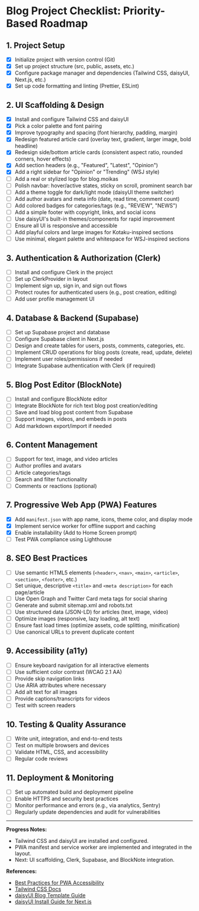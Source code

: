 # Blog Project Checklist: Priority-Based Roadmap

## 1. Project Setup
- [x] Initialize project with version control (Git)
- [x] Set up project structure (src, public, assets, etc.)
- [x] Configure package manager and dependencies (Tailwind CSS, daisyUI, Next.js, etc.)
- [x] Set up code formatting and linting (Prettier, ESLint)

## 2. UI Scaffolding & Design
- [x] Install and configure Tailwind CSS and daisyUI
- [x] Pick a color palette and font pairing 
- [x] Improve typography and spacing (font hierarchy, padding, margin)
- [x] Redesign featured article card (overlay text, gradient, larger image, bold headline)
- [x] Redesign side/bottom article cards (consistent aspect ratio, rounded corners, hover effects)
- [x] Add section headers (e.g., "Featured", "Latest", "Opinion")
- [x] Add a right sidebar for "Opinion" or "Trending" (WSJ style)
- [ ] Add a real or stylized logo for blog.moikas
- [ ] Polish navbar: hover/active states, sticky on scroll, prominent search bar
- [ ] Add a theme toggle for dark/light mode (daisyUI theme switcher)
- [ ] Add author avatars and meta info (date, read time, comment count)
- [ ] Add colored badges for categories/tags (e.g., "REVIEW", "NEWS")
- [ ] Add a simple footer with copyright, links, and social icons
- [ ] Use daisyUI's built-in themes/components for rapid improvement
- [ ] Ensure all UI is responsive and accessible
- [ ] Add playful colors and large images for Kotaku-inspired sections
- [ ] Use minimal, elegant palette and whitespace for WSJ-inspired sections

## 3. Authentication & Authorization (Clerk)
- [ ] Install and configure Clerk in the project
- [ ] Set up ClerkProvider in layout
- [ ] Implement sign up, sign in, and sign out flows
- [ ] Protect routes for authenticated users (e.g., post creation, editing)
- [ ] Add user profile management UI

## 4. Database & Backend (Supabase)
- [ ] Set up Supabase project and database
- [ ] Configure Supabase client in Next.js
- [ ] Design and create tables for users, posts, comments, categories, etc.
- [ ] Implement CRUD operations for blog posts (create, read, update, delete)
- [ ] Implement user roles/permissions if needed
- [ ] Integrate Supabase authentication with Clerk (if required)

## 5. Blog Post Editor (BlockNote)
- [ ] Install and configure BlockNote editor
- [ ] Integrate BlockNote for rich text blog post creation/editing
- [ ] Save and load blog post content from Supabase
- [ ] Support images, videos, and embeds in posts
- [ ] Add markdown export/import if needed

## 6. Content Management
- [ ] Support for text, image, and video articles
- [ ] Author profiles and avatars
- [ ] Article categories/tags
- [ ] Search and filter functionality
- [ ] Comments or reactions (optional)

## 7. Progressive Web App (PWA) Features
- [x] Add `manifest.json` with app name, icons, theme color, and display mode
- [x] Implement service worker for offline support and caching
- [x] Enable installability (Add to Home Screen prompt)
- [ ] Test PWA compliance using Lighthouse

## 8. SEO Best Practices
- [ ] Use semantic HTML5 elements (`<header>`, `<nav>`, `<main>`, `<article>`, `<section>`, `<footer>`, etc.)
- [ ] Set unique, descriptive `<title>` and `<meta description>` for each page/article
- [ ] Use Open Graph and Twitter Card meta tags for social sharing
- [ ] Generate and submit sitemap.xml and robots.txt
- [ ] Use structured data (JSON-LD) for articles (text, image, video)
- [ ] Optimize images (responsive, lazy loading, alt text)
- [ ] Ensure fast load times (optimize assets, code splitting, minification)
- [ ] Use canonical URLs to prevent duplicate content

## 9. Accessibility (a11y)
- [ ] Ensure keyboard navigation for all interactive elements
- [ ] Use sufficient color contrast (WCAG 2.1 AA)
- [ ] Provide skip navigation links
- [ ] Use ARIA attributes where necessary
- [ ] Add alt text for all images
- [ ] Provide captions/transcripts for videos
- [ ] Test with screen readers

## 10. Testing & Quality Assurance
- [ ] Write unit, integration, and end-to-end tests
- [ ] Test on multiple browsers and devices
- [ ] Validate HTML, CSS, and accessibility
- [ ] Regular code reviews

## 11. Deployment & Monitoring
- [ ] Set up automated build and deployment pipeline
- [ ] Enable HTTPS and security best practices
- [ ] Monitor performance and errors (e.g., via analytics, Sentry)
- [ ] Regularly update dependencies and audit for vulnerabilities

---

**Progress Notes:**
- Tailwind CSS and daisyUI are installed and configured.
- PWA manifest and service worker are implemented and integrated in the layout.
- Next: UI scaffolding, Clerk, Supabase, and BlockNote integration.

**References:**
- [Best Practices for PWA Accessibility](https://blog.pixelfreestudio.com/best-practices-for-pwa-accessibility/)
- [Tailwind CSS Docs](https://tailwindcss.com/docs/forced-color-adjust)
- [daisyUI Blog Template Guide](https://daisyui.com/blog/how-to-make-a-blog-quickly-using-astro-and-daisyUI)
- [daisyUI Install Guide for Next.js](https://daisyui.com/blog/install-daisyui-and-tailwindcss-in-nextjs) 